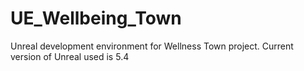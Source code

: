 # UE_Wellbeing_Town
Unreal development environment for Wellness Town project. Current version of Unreal used is 5.4
